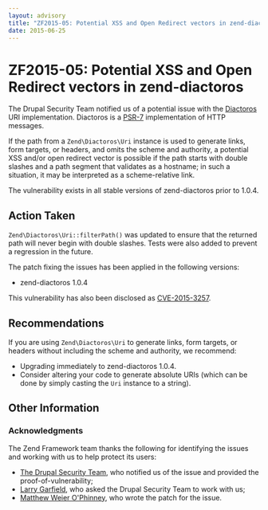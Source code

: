 ```yaml
---
layout: advisory
title: "ZF2015-05: Potential XSS and Open Redirect vectors in zend-diactoros"
date: 2015-06-25
---
```


# ZF2015-05: Potential XSS and Open Redirect vectors in zend-diactoros

The Drupal Security Team notified us of a potential issue with the
[Diactoros](https://github.com/zendframework/zend-diactoros) URI implementation.
Diactoros is a [PSR-7](http://www.php-fig.org/psr/psr-7/) implementation of HTTP
messages.

If the path from a `Zend\Diactoros\Uri` instance is used to generate links, form
targets, or headers, and omits the scheme and authority, a potential XSS and/or
open redirect vector is possible if the path starts with double slashes and a
path segment that validates as a hostname; in such a situation, it may be
interpreted as a scheme-relative link.

The vulnerability exists in all stable versions of zend-diactoros prior to
1.0.4.

## Action Taken

`Zend\Diactoros\Uri::filterPath()` was updated to ensure that the returned path
will never begin with double slashes. Tests were also added to prevent a
regression in the future.

The patch fixing the issues has been applied in the following versions:

- zend-diactoros 1.0.4

This vulnerability has also been disclosed as [CVE-2015-3257](https://cve.mitre.org/cgi-bin/cvename.cgi?name=CVE-2015-3257).

## Recommendations

If you are using `Zend\Diactoros\Uri` to generate links, form targets, or
headers without including the scheme and authority, we recommend:

- Upgrading immediately to zend-diactoros 1.0.4.
- Consider altering your code to generate absolute URIs (which can be done by
  simply casting the `Uri` instance to a string).

## Other Information

### Acknowledgments

The Zend Framework team thanks the following for identifying the issues and
working with us to help protect its users:

- [The Drupal Security Team](https://security.drupal.org), who notified us of
  the issue and provided the proof-of-vulnerability;
- [Larry Garfield](http://www.garfieldtech.com/), who asked the Drupal Security
  Team to work with us;
- [Matthew Weier O'Phinney](https://mwop.net/), who wrote the patch for the
  issue.
